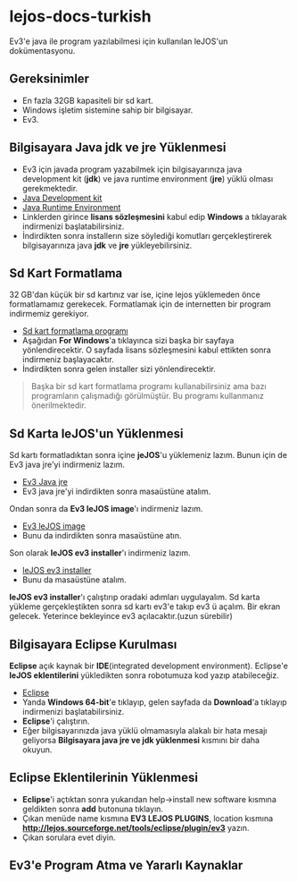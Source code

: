 # lejos-docs-turkish
Ev3'e java ile program yazılabilmesi için kullanılan leJOS'un dokümentasyonu.
## Gereksinimler 
* En fazla 32GB kapasiteli bir sd kart.
* Windows işletim sistemine sahip bir bilgisayar.
* Ev3. 
## Bilgisayara Java jdk ve jre Yüklenmesi
* Ev3 için javada program yazabilmek için bilgisayarınıza java development kit (**jdk**) ve java runtime environment (**jre**) yüklü olması gerekmektedir.
* [Java Development kit](http://www.oracle.com/technetwork/java/javase/downloads/jdk10-downloads-4416644.html)
* [Java Runtime Environment](http://www.oracle.com/technetwork/java/javase/downloads/jre8-downloads-2133155.html)
* Linklerden girince **lisans sözleşmesini** kabul edip **Windows** a tıklayarak indirmenizi başlatabilirsiniz.
* İndirdikten sonra installerın size söylediği komutları gerçekleştirerek bilgisayarınıza java **jdk** ve **jre** yükleyebilirsiniz.

## Sd Kart Formatlama
32 GB'dan küçük bir sd kartınız var ise, içine lejos yüklemeden önce formatlamamız gerekecek. Formatlamak için de internetten bir program indirmemiz gerekiyor.
* [Sd kart formatlama programı](https://www.sdcard.org/downloads/formatter_4/)
* Aşağıdan **For Windows**'a tıklayınca sizi başka bir sayfaya yönlendirecektir. O sayfada lisans sözleşmesini kabul ettikten sonra indirmeniz başlayacaktır.
* İndirdikten sonra gelen installer sizi yönlendirecektir.
> Başka bir sd kart formatlama programı kullanabilirsiniz ama bazı programların çalışmadığı görülmüştür. Bu programı kullanmanız önerilmektedir.

## Sd Karta leJOS'un Yüklenmesi
Sd kartı formatladıktan sonra içine **jeJOS**'u yüklemeniz lazım. Bunun için de Ev3 java jre'yi indirmeniz lazım.
* [Ev3 Java jre](http://www.oracle.com/technetwork/java/embedded/downloads/javase/javaseemeddedev3-1982511.html)
* Ev3 java jre'yi indirdikten sonra masaüstüne atalım.

Ondan sonra da **Ev3 leJOS image**'ı indirmeniz lazım.
* [Ev3 leJOS image](https://sourceforge.net/projects/ev3.lejos.p/files/)
* Bunu da indirdikten sonra masaüstüne atın.

Son olarak **leJOS ev3 installer**'ı indirmeniz lazım.
* [leJOS ev3 installer](https://sourceforge.net/projects/ev3.lejos.p/files/)
* Bunu da masaüstüne atalım.

**leJOS ev3 installer**'ı çalıştırıp oradaki adımları uygulayalım.
Sd karta yükleme gerçekleştikten sonra sd kartı ev3'e takıp ev3 ü açalım. Bir ekran gelecek. Yeterince bekleyince ev3 açılacaktır.(uzun sürebilir)
## Bilgisayara Eclipse Kurulması
**Eclipse** açık kaynak bir **IDE**(integrated development environment). Eclipse'e **leJOS eklentilerini** yükledikten sonra robotumuza kod yazıp atabileceğiz.
* [Eclipse](http://www.eclipse.org/downloads/packages/release/photon/r/eclipse-ide-java-developers)
* Yanda **Windows 64-bit**'e tıklayıp, gelen sayfada da **Download**'a tıklayıp indirmenizi başlatabilirsiniz.
*  **Eclipse**'i çalıştırın.
*  Eğer bilgisayarınızda java yüklü olmamasıyla alakalı bir hata mesajı geliyorsa **Bilgisayara java jre ve jdk yüklenmesi** kısmını bir daha okuyun.
## Eclipse Eklentilerinin Yüklenmesi
* **Eclipse**'i açtıktan sonra yukarıdan help->install new software kısmına geldikten sonra **add** butonuna tıklayın.
* Çıkan menüde name kısmına **EV3 LEJOS PLUGINS**, location kısmına **http://lejos.sourceforge.net/tools/eclipse/plugin/ev3** yazın.
* Çıkan sorulara evet diyin.
## Ev3'e Program Atma ve Yararlı Kaynaklar
	

